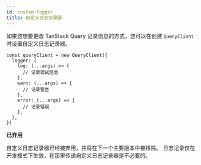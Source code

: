 ```yaml
---
id: custom-logger
title: 自定义日志记录器
---
```


如果您想要更改 TanStack Query 记录信息的方式，您可以在创建 `QueryClient` 时设置自定义日志记录器。

```tsx
const queryClient = new QueryClient({
  logger: {
    log: (...args) => {
      // 记录调试信息
    },
    warn: (...args) => {
      // 记录警告
    },
    error: (...args) => {
      // 记录错误
    },
  },
})
```

**已弃用**

自定义日志记录器已经被弃用，并将在下一个主要版本中被移除。
日志记录仅在开发模式下生效，在那里传递自定义日志记录器是不必要的。
